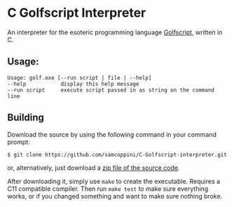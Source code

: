 C Golfscript Interpreter
========================
An interpreter for the esoteric programming language [Golfscript](http://www.golfscript.com/golfscript/), written in C.

## Usage:
    Usage: golf.exe [--run script | file | --help]
    --help           display this help message
    --run script     execute script passed in as string on the command line

## Building
Download the source by using the following command in your command prompt:
```sh
$ git clone https://github.com/samcoppini/C-Golfscript-interpreter.git
```
or, alternatively, just download a [zip file of the source code](https://github.com/samcoppini/C-Golfscript-interpreter/archive/master.zip).

After downloading it, simply use `make` to create the executable. Requires a C11 compatible compiler. Then run `make test` to make sure everything works, or if you changed something and want to make sure nothing broke.
